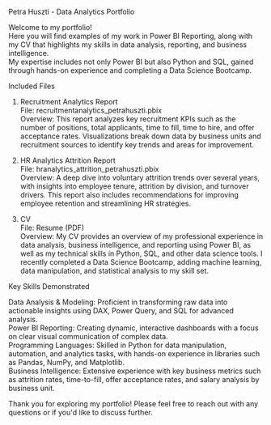Petra Huszti - Data Analytics Portfolio  
  
Welcome to my portfolio!   
Here you will find examples of my work in Power BI Reporting, along with my CV that highlights my skills in data analysis, reporting, and business intelligence.   
My expertise includes not only Power BI but also Python and SQL, gained through hands-on experience and completing a Data Science Bootcamp.  

Included Files  
1. Recruitment Analytics Report  
File: recruitmentanalytics_petrahuszti.pbix  
Overview: This report analyzes key recruitment KPIs such as the number of positions, total applicants, time to fill, time to hire, and offer acceptance rates. Visualizations break down data by business units and recruitment sources to identify key trends and areas for improvement.
  
2. HR Analytics Attrition Report  
File: hranalytics_attrition_petrahuszti.pbix  
Overview: A deep dive into voluntary attrition trends over several years, with insights into employee tenure, attrition by division, and turnover drivers. This report also includes recommendations for improving employee retention and streamlining HR strategies.
  
3. CV  
File: Resume (PDF)  
Overview: My CV provides an overview of my professional experience in data analysis, business intelligence, and reporting using Power BI, as well as my technical skills in Python, SQL, and other data science tools. I recently completed a Data Science Bootcamp, adding machine learning, data manipulation, and statistical analysis to my skill set.
  
Key Skills Demonstrated  
  
Data Analysis & Modeling: Proficient in transforming raw data into actionable insights using DAX, Power Query, and SQL for advanced analysis.  
Power BI Reporting: Creating dynamic, interactive dashboards with a focus on clear visual communication of complex data.  
Programming Languages: Skilled in Python for data manipulation, automation, and analytics tasks, with hands-on experience in libraries such as Pandas, NumPy, and Matplotlib.  
Business Intelligence: Extensive experience with key business metrics such as attrition rates, time-to-fill, offer acceptance rates, and salary analysis by business unit.  
  
Thank you for exploring my portfolio! Please feel free to reach out with any questions or if you'd like to discuss further.
